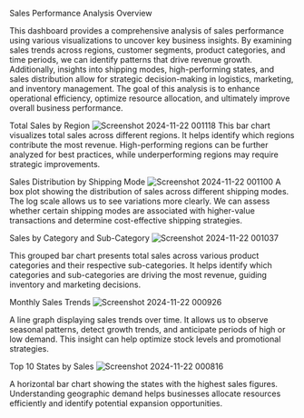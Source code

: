 Sales Performance Analysis Overview

This dashboard provides a comprehensive analysis of sales performance using various visualizations to uncover key business insights. By examining sales trends across regions, customer segments, product categories, and time periods, we can identify patterns that drive revenue growth. Additionally, insights into shipping modes, high-performing states, and sales distribution allow for strategic decision-making in logistics, marketing, and inventory management. The goal of this analysis is to enhance operational efficiency, optimize resource allocation, and ultimately improve overall business performance.

Total Sales by Region
![Screenshot 2024-11-22 001118](https://github.com/user-attachments/assets/34c4c5f3-3c31-4cb3-8574-e3b1ff46cf1f)
This bar chart visualizes total sales across different regions. It helps identify which regions contribute the most revenue. High-performing regions can be further analyzed for best practices, while underperforming regions may require strategic improvements.

Sales Distribution by Shipping Mode
![Screenshot 2024-11-22 001100](https://github.com/user-attachments/assets/e9a3eac2-c85b-4a4c-8f3c-22d04d2da9f5)
A box plot showing the distribution of sales across different shipping modes. The log scale allows us to see variations more clearly. We can assess whether certain shipping modes are associated with higher-value transactions and determine cost-effective shipping strategies.

Sales by Category and Sub-Category
![Screenshot 2024-11-22 001037](https://github.com/user-attachments/assets/fed5779d-aace-411a-b1b8-58a0d4452ccf)

This grouped bar chart presents total sales across various product categories and their respective sub-categories. It helps identify which categories and sub-categories are driving the most revenue, guiding inventory and marketing decisions.

Monthly Sales Trends
![Screenshot 2024-11-22 000926](https://github.com/user-attachments/assets/424509b0-2d3f-4cdc-bbab-0f01dabda42f)

A line graph displaying sales trends over time. It allows us to observe seasonal patterns, detect growth trends, and anticipate periods of high or low demand. This insight can help optimize stock levels and promotional strategies.

Top 10 States by Sales
![Screenshot 2024-11-22 000816](https://github.com/user-attachments/assets/d9fd7236-aea2-4b19-970f-fbc77048067e)

A horizontal bar chart showing the states with the highest sales figures. Understanding geographic demand helps businesses allocate resources efficiently and identify potential expansion opportunities.

